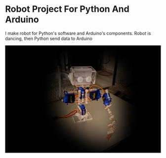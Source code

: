 # Robot Project For Python And Arduino
I make robot for Python's software and Arduino's components. Robot is dancing, then Python send data to Arduino

![This is an image](https://github.com/overhouse89/Robot-Project-For-Python-And-Arduino/blob/main/imgs/robot%20all.png)